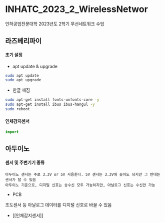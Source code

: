 # INHATC_2023_2_WirelessNetwor

인하공업전문대학 2023년도 2학기 무선네트워크 수업 

## 라즈베리파이

#### 초기 설정

- apt update & upgrade

```bash
sudo apt update
sudo apt upgrade
```

* 한글 깨짐

```bash
sudo apt-get install fonts-unfonts-core -y
sudo apt-get install ibus ibus-hangul -y
sudo reboot
```

#### 인체감지센서

```Python
import 

```

#### 

## 아두이노

#### 센서 및 주변기기 종류

	아두이노 센서는 주로 3.3V or 5V 사용한다. 5V 센서는 3.3V에 꽂아도 되지만 그 반대는 센서가 탈 수 있음
	아두이노 기준으로, 디지털 신호는 송수신 모두 가능하지만, 아날로그 신호는 수신만 가능


- PCB

조도센서 등 아날로그 데이터를 디지털 신호로 바꿀 수 있음

- [[인체감지센서]]

